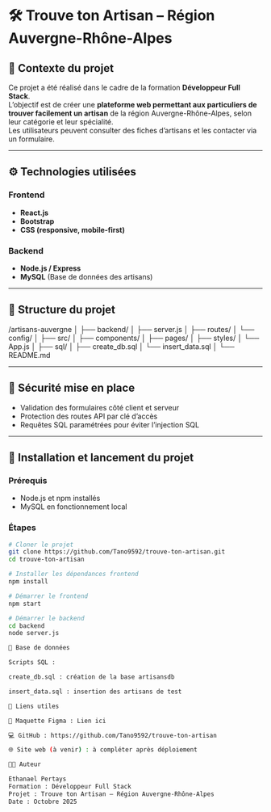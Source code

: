 # 🛠️ Trouve ton Artisan – Région Auvergne-Rhône-Alpes

## 📖 Contexte du projet
Ce projet a été réalisé dans le cadre de la formation **Développeur Full Stack**.  
L’objectif est de créer une **plateforme web permettant aux particuliers de trouver facilement un artisan** de la région Auvergne-Rhône-Alpes, selon leur catégorie et leur spécialité.  
Les utilisateurs peuvent consulter des fiches d’artisans et les contacter via un formulaire.

---

## ⚙️ Technologies utilisées

### Frontend
- **React.js**  
- **Bootstrap**  
- **CSS (responsive, mobile-first)**  

### Backend
- **Node.js / Express**  
- **MySQL** (Base de données des artisans)

---

## 🧱 Structure du projet

/artisans-auvergne
│
├── backend/
│ ├── server.js
│ ├── routes/
│ └── config/
│
├── src/
│ ├── components/
│ ├── pages/
│ ├── styles/
│ └── App.js
│
├── sql/
│ ├── create_db.sql
│ └── insert_data.sql
│
└── README.md


---

## 🔐 Sécurité mise en place
- Validation des formulaires côté client et serveur  
- Protection des routes API par clé d’accès  
- Requêtes SQL paramétrées pour éviter l’injection SQL   

---

## 🧪 Installation et lancement du projet

### Prérequis
- Node.js et npm installés
- MySQL en fonctionnement local

### Étapes
```bash
# Cloner le projet
git clone https://github.com/Tano9592/trouve-ton-artisan.git
cd trouve-ton-artisan

# Installer les dépendances frontend
npm install

# Démarrer le frontend
npm start

# Démarrer le backend
cd backend
node server.js

💾 Base de données

Scripts SQL :

create_db.sql : création de la base artisansdb

insert_data.sql : insertion des artisans de test

🧰 Liens utiles

🎨 Maquette Figma : Lien ici

💻 GitHub : https://github.com/Tano9592/trouve-ton-artisan

🌐 Site web (à venir) : à compléter après déploiement

👨‍💻 Auteur

Ethanael Pertays
Formation : Développeur Full Stack
Projet : Trouve ton Artisan – Région Auvergne-Rhône-Alpes
Date : Octobre 2025
